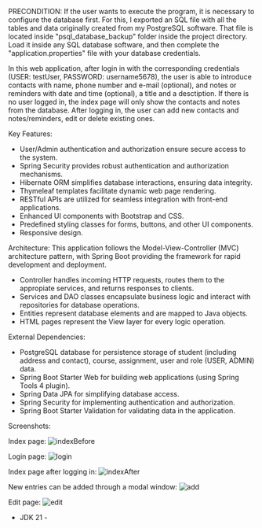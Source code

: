 PRECONDITION: If the user wants to execute the program, it is necessary to configure the database first. For this, I exported an SQL file
with all the tables and data originally created from my PostgreSQL software. That file is located inside "psql_database_backup" folder inside the project directory.
Load it inside any SQL database software, and then complete the "application.properties" file with your database credentials.
 
In this web application, after login in with the corresponding credentials (USER: testUser, PASSWORD: username5678), the user is able to introduce contacts with name, phone number
and e-mail (optional), and notes or reminders with date and time (optional), a title and a desctiption.
If there is no user logged in, the index page will only show the contacts and notes from the database. After logging in, the user can add new contacts and notes/reminders, edit or
delete existing ones.
 
Key Features:
- User/Admin authentication and authorization ensure secure access to the system.
- Spring Security provides robust authentication and authorization mechanisms.
- Hibernate ORM simplifies database interactions, ensuring data integrity.
- Thymeleaf templates facilitate dynamic web page rendering.
- RESTful APIs are utilized for seamless integration with front-end applications.
- Enhanced UI components with Bootstrap and CSS.
- Predefined styling classes for forms, buttons, and other UI components.
- Responsive design.

Architecture:
This application follows the Model-View-Controller (MVC) architecture pattern, with Spring Boot providing the framework for rapid development and deployment.
- Controller handles incoming HTTP requests, routes them to the appropiate services, and returns responses to clients.
- Services and DAO classes encapsulate business logic and interact with repositories for database operations.
- Entities represent database elements and are mapped to Java objects.
- HTML pages represent the View layer for every logic operation.

External Dependencies:
- PostgreSQL database for persistence storage of student (including address and contact), course, assignment, user and role (USER, ADMIN) data.
- Spring Boot Starter Web for building web applications (using Spring Tools 4 plugin).
- Spring Data JPA for simplifying database access.
- Spring Security for implementing authentication and authorization.
- Spring Boot Starter Validation for validating data in the application.

Screenshots:

Index page:
![indexBefore](https://github.com/nicolasPalomares/Notes-Website/assets/106792719/e5fd3505-8f60-496c-8561-a0d5d5b9836b)

Login page:
![login](https://github.com/nicolasPalomares/Notes-Website/assets/106792719/804824cf-5c24-427f-9f3b-3944ff187f4d)

Index page after logging in:
![indexAfter](https://github.com/nicolasPalomares/Notes-Website/assets/106792719/e54803be-c980-4f20-9f80-52a27ced4d38)

New entries can be added through a modal window:
![add](https://github.com/nicolasPalomares/Notes-Website/assets/106792719/7c7a16e6-1158-4bfd-91ca-dda941ec4538)

Edit page:
![edit](https://github.com/nicolasPalomares/Notes-Website/assets/106792719/0a8061b0-b5ba-4703-be39-2eb67d7f036b)


- JDK 21 -
